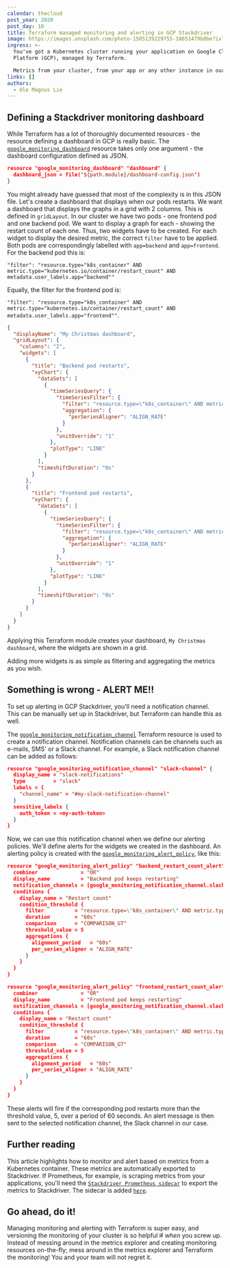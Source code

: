 ```yaml
---
calendar: thecloud
post_year: 2020
post_day: 10
title: Terraform managed monitoring and alerting in GCP Stackdriver
image: https://images.unsplash.com/photo-1505139229755-18651479b8be?ixlib=rb-1.2.1&ixid=eyJhcHBfaWQiOjEyMDd9&auto=format&fit=crop&w=3450&q=80
ingress: >-
  You've got a Kubernetes cluster running your application on Google Cloud
  Platform (GCP), managed by Terraform.

  Metrics from your cluster, from your app or any other instance in our cluster - what to do with them? Sure, you've got `Metrics Explorer` in GCP. Or you can manually select the metrics, aggregations, alignments, etc. to be shown in your Stackdriver dashboard. However, this can also be managed with Terraform, allowing a lot more control over your monitoring.
links: []
authors:
  - Ole Magnus Lie
---
```

## Defining a Stackdriver monitoring dashboard

While Terraform has a lot of thoroughly documented resources - the resource defining a dashboard in GCP is really basic.
The [`google_monitoring_dashboard`](https://registry.terraform.io/providers/hashicorp/google/latest/docs/resources/monitoring_dashboard) resource takes only one argument - the dashboard configuration defined as JSON.

```json
resource "google_monitoring_dashboard" "dashboard" {
  dashboard_json = file("${path.module}/dashboard-config.json")
}
```

You might already have guessed that most of the complexity is in this JSON file. Let's create a dashboard that displays when our pods restarts.
We want a dashboard that displays the graphs in a grid with 2 columns. This is defined in `gridLayout`.
In our cluster we have two pods - one frontend pod and one backend pod. We want to display a graph for each - showing the restart count of each one.
Thus, two widgets have to be created. For each widget to display the desired metric, the correct `filter` have to be applied.
Both pods are correspondingly labelled with `app=backend` and `app=frontend`.
For the backend pod this is:

`"filter": "resource.type="k8s_container" AND metric.type="kubernetes.io/container/restart_count" AND metadata.user_labels.app="backend""`

Equally, the filter for the frontend pod is:

`"filter": "resource.type="k8s_container" AND metric.type="kubernetes.io/container/restart_count" AND metadata.user_labels.app="frontend""`.

```json
{
  "displayName": "My Christmas dashboard",
  "gridLayout": {
    "columns": "2",
    "widgets": [
      {
        "title": "Backend pod restarts",
        "xyChart": {
          "dataSets": [
            {
              "timeSeriesQuery": {
                "timeSeriesFilter": {
                  "filter": "resource.type=\"k8s_container\" AND metric.type=\"kubernetes.io/container/restart_count\" AND metadata.user_labels.app=\"backend\"",
                  "aggregation": {
                    "perSeriesAligner": "ALIGN_RATE"
                  }
                },
                "unitOverride": "1"
              },
              "plotType": "LINE"
            }
          ],
          "timeshiftDuration": "0s"
        }
      },
      {
        "title": "Frontend pod restarts",
        "xyChart": {
          "dataSets": [
            {
              "timeSeriesQuery": {
                "timeSeriesFilter": {
                  "filter": "resource.type=\"k8s_container\" AND metric.type=\"kubernetes.io/container/restart_count\" AND metadata.user_labels.app=\"frontend\"",
                  "aggregation": {
                    "perSeriesAligner": "ALIGN_RATE"
                  }
                },
                "unitOverride": "1"
              },
              "plotType": "LINE"
            }
          ],
          "timeshiftDuration": "0s"
        }
      }
    ]
  }
}
```

Applying this Terraform module creates your dashboard, `My Christmas dashboard`, where the widgets are shown in a grid.

Adding more widgets is as simple as filtering and aggregating the metrics as you wish.

## Something is wrong - ALERT ME!!

To set up alerting in GCP Stackdriver, you'll need a notification channel. This can be manually set up in Stackdriver, but Terraform can handle this as well.

The [`google_monitoring_notification_channel`](https://registry.terraform.io/providers/hashicorp/google/latest/docs/resources/monitoring_notification_channel) Terraform resource is used to create a notification channel. Notification channels can be channels such as e-mails, SMS' or a Slack channel. For example, a Slack notification channel can be added as follows:

```json
resource "google_monitoring_notification_channel" "slack-channel" {
  display_name = "slack-notifications"
  type         = "slack"
  labels = {
    "channel_name" = "#my-slack-notification-channel"
  }
  sensitive_labels {
    auth_token = <my-auth-token>
  }
}
```

Now, we can use this notification channel when we define our alerting policies. We'll define alerts for the widgets we created in the dashboard.
An alerting policy is created with the [`google_monitoring_alert_policy`](https://registry.terraform.io/providers/hashicorp/google/latest/docs/resources/monitoring_alert_policy), like this:

```json
resource "google_monitoring_alert_policy" "backend_restart_count_alert" {
  combiner              = "OR"
  display_name          = "Backend pod keeps restarting"
  notification_channels = [google_monitoring_notification_channel.slack-channel.id]
  conditions {
    display_name = "Restart count"
    condition_threshold {
      filter          = "resource.type=\"k8s_container\" AND metric.type=\"kubernetes.io/container/restart_count\" AND metadata.user_labels.app=\"backend\""
      duration        = "60s"
      comparison      = "COMPARISON_GT"
      threshold_value = 5
      aggregations {
        alignment_period   = "60s"
        per_series_aligner = "ALIGN_RATE"
      }
    }
  }
}

resource "google_monitoring_alert_policy" "frontend_restart_count_alert" {
  combiner              = "OR"
  display_name          = "Frontend pod keeps restarting"
  notification_channels = [google_monitoring_notification_channel.slack-channel.id]
  conditions {
    display_name = "Restart count"
    condition_threshold {
      filter          = "resource.type=\"k8s_container\" AND metric.type=\"kubernetes.io/container/restart_count\" AND metadata.user_labels.app=\"frontend\""
      duration        = "60s"
      comparison      = "COMPARISON_GT"
      threshold_value = 5
      aggregations {
        alignment_period   = "60s"
        per_series_aligner = "ALIGN_RATE"
      }
    }
  }
}
```

These alerts will fire if the corresponding pod restarts more than the threshold value, 5, over a period of 60 seconds. An alert message is then sent to the selected notification channel, the Slack channel in our case.

## Further reading

This article highlights how to monitor and alert based on metrics from a Kubernetes container. These metrics are automatically exported to Stackdriver. If Prometheus, for example, is scraping metrics from your applications, you'll need the [`Stackdriver Prometheus sidecar`](https://github.com/Stackdriver/stackdriver-prometheus-sidecar) to export the metrics to Stackdriver. The sidecar is added [`here`](https://github.com/prometheus-community/helm-charts/blob/933cfcb/charts/kube-prometheus-stack/values.yaml#L2072).

## Go ahead, do it!

Managing monitoring and alerting with Terraform is super easy, and versioning the monitoring of your cluster is so helpful ~~if~~ *when* you screw up. Instead of messing around in the metrics explorer and creating monitoring resources on-the-fly; mess around in the metrics explorer and Terraform the monitoring! You and your team will not regret it.
